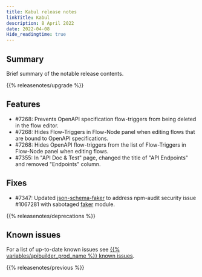 ```yaml
---
title: Kabul release notes
linkTitle: Kabul
description: 8 April 2022
date: 2022-04-08
Hide_readingtime: true
---
```

## Summary

Brief summary of the notable release contents.

{{% releasenotes/upgrade %}}

<!-- ## Breaking changes -->

## Features

* #7268: Prevents OpenAPI specification flow-triggers from being deleted in the flow editor.
* #7268: Hides Flow-Triggers in Flow-Node panel when editing flows that are bound to OpenAPI specifications.
* #7268: Hides OpenAPI flow-triggers from the list of Flow-Triggers in Flow-Node panel when editing flows.
* #7355: In "API Doc & Test" page, changed the title of "API Endpoints" and removed "Endpoints" column.

## Fixes

* #7347: Updated [json-schema-faker](https://www.npmjs.com/package/json-schema-faker) to address npm-audit security issue #1067281 with sabotaged [faker](https://www.npmjs.com/package/faker) module.

{{% releasenotes/deprecations %}}

<!-- Regenerate modules/plugins with api-builder-tools generate-release-notes script -->
<!-- ## Updated modules -->

<!-- ## Updated plugins -->

## Known issues

For a list of up-to-date known issues see [{{% variables/apibuilder_prod_name %}} known issues](/docs/known_issues/).

{{% releasenotes/previous %}}

